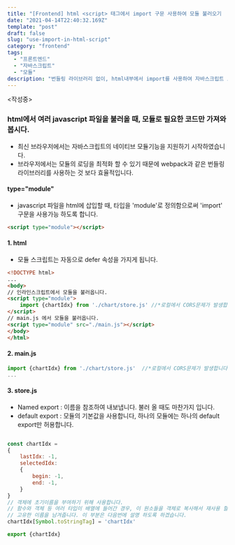 ```yaml
---
title: "[Frontend] html <script> 태그에서 import 구문 사용하여 모듈 불러오기  "
date: "2021-04-14T22:40:32.169Z"
template: "post"
draft: false
slug: "use-import-in-html-script"
category: "frontend"
tags:
  - "프론트엔드"
  - "자바스크립트"
  - "모듈"
description: "번들링 라이브러리 없이, html내부에서 import를 사용하여 자바스크립트 모듈을 불러오는 방법"
---
```

 <작성중>

### html에서 여러 javascript 파일을 불러올 때, 모듈로 필요한 코드만 가져와 봅시다.
- 최신 브라우저에서는 자바스크립트의 네이티브 모듈기능을 지원하기 시작하였습니다. 
- 브라우저에서는 모듈의 로딩을 최적화 할 수 있기 때문에 webpack과 같은 번들링 라이브러리를 사용하는 것 보다 효율적입니다.

#### type="module"
- javascript 파일을 html에 삽입할 때, 타입을 'module'로 정의함으로써 'import' 구문을 사용가능 하도록 합니다.
```html
<script type="module"></script>
```

#### 1. html
- 모듈 스크립트는 자동으로 defer 속성을 가지게 됩니다.
``` html
<!DOCTYPE html>
...
<body>
// 인라인스크립트에서 모듈을 불러옵니다.
<script type="module">
    import {chartIdx} from './chart/store.js' //*로컬에서 CORS문제가 발생합니다. 서버를 통하도록 합니다.
</script>
// main.js 에서 모듈을 불러옵니다.
<script type="module" src="./main.js"></script>
</body>
</html>
```

#### 2. main.js
``` javascript
import {chartIdx} from './chart/store.js'  //*로컬에서 CORS문제가 발생합니다. 서버를 통하도록 합니다.
...
```

#### 3. store.js
- Named export : 이름을 참조하여 내보냅니다. 불러 올 때도 마찬가지 입니다.
- default export : 모듈의 기본값을 사용합니다, 하나의 모듈에는 하나의 default export만 허용합니다.
```javascript

const chartIdx =
{
    lastIdx: -1,
    selectedIdx:
    {
        begin: -1,
        end: -1,
    }
}
// 객체에 초기이름을 부여하기 위해 사용합니다.
// 함수와 객체 등 여러 타입이 배열에 들어간 경우, 이 원소들을 객체로 복사해서 재사용 할 때
// 고유한 이름을 남겨줍니다. 이 부분은 다음번에 설명 하도록 하겠습니다.
chartIdx[Symbol.toStringTag] = 'chartIdx'

export {chartIdx}
```

